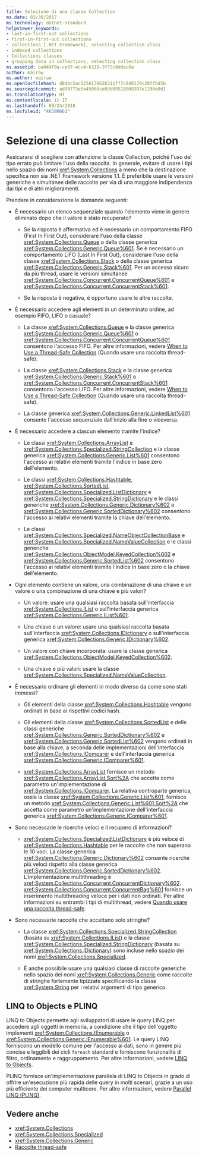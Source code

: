 ```yaml
---
title: Selezione di una classe Collection
ms.date: 03/30/2017
ms.technology: dotnet-standard
helpviewer_keywords:
- last-in-first-out collections
- first-in-first-out collections
- collections [.NET Framework], selecting collection class
- indexed collections
- Collections classes
- grouping data in collections, selecting collection class
ms.assetid: ba049f9a-ce87-4cc4-b319-3f75c8ddac8a
author: mairaw
ms.author: mairaw
ms.openlocfilehash: d84bc5ac2256139626311ff7c848170c28ffbd5b
ms.sourcegitcommit: ad99773e5e45068ce03b99518008397e1299e0d1
ms.translationtype: HT
ms.contentlocale: it-IT
ms.lasthandoff: 09/24/2018
ms.locfileid: "46580663"
---
```

# <a name="selecting-a-collection-class"></a>Selezione di una classe Collection
Assicurarsi di scegliere con attenzione la classe Collection, poiché l'uso del tipo errato può limitare l'uso della raccolta. In generale, evitare di usare i tipi nello spazio dei nomi <xref:System.Collections> a meno che la destinazione specifica non sia .NET Framework versione 1.1. È preferibile usare le versioni generiche e simultanee delle raccolte per via di una maggiore indipendenza dai tipi e di altri miglioramenti.  
  
 Prendere in considerazione le domande seguenti:  
  
-   È necessario un elenco sequenziale quando l'elemento viene in genere eliminato dopo che il valore è stato recuperato?  
  
    -   Se la risposta è affermativa ed è necessario un comportamento FIFO (First In First Out), considerare l'uso della classe <xref:System.Collections.Queue> o della classe generica <xref:System.Collections.Generic.Queue%601>. Se è necessario un comportamento LIFO (Last In First Out), considerare l'uso della classe <xref:System.Collections.Stack> o della classe generica <xref:System.Collections.Generic.Stack%601>. Per un accesso sicuro da più thread, usare le versioni simultanee <xref:System.Collections.Concurrent.ConcurrentQueue%601> e <xref:System.Collections.Concurrent.ConcurrentStack%601>.  
  
    -   Se la risposta è negativa, è opportuno usare le altre raccolte.  
  
-   È necessario accedere agli elementi in un determinato ordine, ad esempio FIFO, LIFO o casuale?  
  
    -   La classe <xref:System.Collections.Queue> e la classe generica <xref:System.Collections.Generic.Queue%601> o <xref:System.Collections.Concurrent.ConcurrentQueue%601> consentono l'accesso FIFO. Per altre informazioni, vedere [When to Use a Thread-Safe Collection](../../../docs/standard/collections/thread-safe/when-to-use-a-thread-safe-collection.md) (Quando usare una raccolta thread-safe).  
  
    -   La classe <xref:System.Collections.Stack> e la classe generica <xref:System.Collections.Generic.Stack%601> o <xref:System.Collections.Concurrent.ConcurrentStack%601> consentono l'accesso LIFO. Per altre informazioni, vedere [When to Use a Thread-Safe Collection](../../../docs/standard/collections/thread-safe/when-to-use-a-thread-safe-collection.md) (Quando usare una raccolta thread-safe).  
  
    -   La classe generica <xref:System.Collections.Generic.LinkedList%601> consente l'accesso sequenziale dall'inizio alla fine o viceversa.  
  
-   È necessario accedere a ciascun elemento tramite l'indice?  
  
    -   Le classi <xref:System.Collections.ArrayList> e <xref:System.Collections.Specialized.StringCollection> e la classe generica <xref:System.Collections.Generic.List%601> consentono l'accesso ai relativi elementi tramite l'indice in base zero dell'elemento.  
  
    -   Le classi <xref:System.Collections.Hashtable>, <xref:System.Collections.SortedList>, <xref:System.Collections.Specialized.ListDictionary> e <xref:System.Collections.Specialized.StringDictionary> e le classi generiche <xref:System.Collections.Generic.Dictionary%602> e <xref:System.Collections.Generic.SortedDictionary%602> consentono l'accesso ai relativi elementi tramite la chiave dell'elemento.  
  
    -   Le classi <xref:System.Collections.Specialized.NameObjectCollectionBase> e <xref:System.Collections.Specialized.NameValueCollection> e le classi generiche <xref:System.Collections.ObjectModel.KeyedCollection%602> e <xref:System.Collections.Generic.SortedList%602> consentono l'accesso ai relativi elementi tramite l'indice in base zero o la chiave dell'elemento.  
  
-   Ogni elemento contiene un valore, una combinazione di una chiave e un valore o una combinazione di una chiave e più valori?  
  
    -   Un valore: usare una qualsiasi raccolta basata sull'interfaccia <xref:System.Collections.IList> o sull'interfaccia generica <xref:System.Collections.Generic.IList%601>.  
  
    -   Una chiave e un valore: usare una qualsiasi raccolta basata sull'interfaccia <xref:System.Collections.IDictionary> o sull'interfaccia generica <xref:System.Collections.Generic.IDictionary%602>.  
  
    -   Un valore con chiave incorporata: usare la classe generica <xref:System.Collections.ObjectModel.KeyedCollection%602>.  
  
    -   Una chiave e più valori: usare la classe <xref:System.Collections.Specialized.NameValueCollection>.  
  
-   È necessario ordinare gli elementi in modo diverso da come sono stati immessi?  
  
    -   Gli elementi della classe <xref:System.Collections.Hashtable> vengono ordinati in base ai rispettivi codici hash.  
  
    -   Gli elementi della classe <xref:System.Collections.SortedList> e delle classi generiche <xref:System.Collections.Generic.SortedDictionary%602> e <xref:System.Collections.Generic.SortedList%602> vengono ordinati in base alla chiave, a seconda delle implementazioni dell'interfaccia <xref:System.Collections.IComparer> e dell'interfaccia generica <xref:System.Collections.Generic.IComparer%601>.  
  
    -   <xref:System.Collections.ArrayList> fornisce un metodo <xref:System.Collections.ArrayList.Sort%2A> che accetta come parametro un'implementazione di <xref:System.Collections.IComparer>. La relativa controparte generica, ossia la classe <xref:System.Collections.Generic.List%601>, fornisce un metodo <xref:System.Collections.Generic.List%601.Sort%2A> che accetta come parametro un'implementazione dell'interfaccia generica <xref:System.Collections.Generic.IComparer%601>.  
  
-   Sono necessarie le ricerche veloci e il recupero di informazioni?  
  
    -   <xref:System.Collections.Specialized.ListDictionary> è più veloce di <xref:System.Collections.Hashtable> per le raccolte che non superano le 10 voci. La classe generica <xref:System.Collections.Generic.Dictionary%602> consente ricerche più veloci rispetto alla classe generica <xref:System.Collections.Generic.SortedDictionary%602>. L'implementazione multithreading è <xref:System.Collections.Concurrent.ConcurrentDictionary%602>. <xref:System.Collections.Concurrent.ConcurrentBag%601> fornisce un inserimento multithreading veloce per i dati non ordinati. Per altre informazioni su entrambi i tipi di multithread, vedere [Quando usare una raccolta thread-safe](../../../docs/standard/collections/thread-safe/when-to-use-a-thread-safe-collection.md).  
  
-   Sono necessarie raccolte che accettano solo stringhe?  
  
    -   La classe <xref:System.Collections.Specialized.StringCollection> (basata su <xref:System.Collections.IList>) e la classe <xref:System.Collections.Specialized.StringDictionary> (basata su <xref:System.Collections.IDictionary>) sono incluse nello spazio dei nomi <xref:System.Collections.Specialized>.  
  
    -   È anche possibile usare una qualsiasi classe di raccolte generiche nello spazio dei nomi <xref:System.Collections.Generic> come raccolte di stringhe fortemente tipizzate specificando la classe <xref:System.String> per i relativi argomenti di tipo generico.  
  
## <a name="linq-to-objects-and-plinq"></a>LINQ to Objects e PLINQ  
 LINQ to Objects permette agli sviluppatori di usare le query LINQ per accedere agli oggetti in memoria, a condizione che il tipo dell'oggetto implementi <xref:System.Collections.IEnumerable> o <xref:System.Collections.Generic.IEnumerable%601>. Le query LINQ forniscono un modello comune per l'accesso ai dati, sono in genere più concise e leggibili dei cicli `foreach` standard e forniscono funzionalità di filtro, ordinamento e raggruppamento. Per altre informazioni, vedere [LINQ to Objects](https://msdn.microsoft.com/library/73cafe73-37cf-46e7-bfa7-97c7eea7ced9).  
  
 PLINQ fornisce un'implementazione parallela di LINQ to Objects in grado di offrire un'esecuzione più rapida delle query in molti scenari, grazie a un uso più efficiente dei computer multicore. Per altre informazioni, vedere [Parallel LINQ (PLINQ)](../../../docs/standard/parallel-programming/parallel-linq-plinq.md).  
  
## <a name="see-also"></a>Vedere anche

- <xref:System.Collections>  
- <xref:System.Collections.Specialized>  
- <xref:System.Collections.Generic>  
- [Raccolte thread-safe](../../../docs/standard/collections/thread-safe/index.md)
